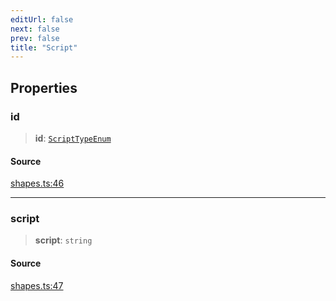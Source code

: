 ```yaml
---
editUrl: false
next: false
prev: false
title: "Script"
---
```


## Properties

### id

> **id**: [`ScriptTypeEnum`](/api-core/type-aliases/scripttypeenum/)

#### Source

[shapes.ts:46](https://github.com/dgmjs/dgmjs/blob/main/packages/core/src/shapes.ts#L46)

***

### script

> **script**: `string`

#### Source

[shapes.ts:47](https://github.com/dgmjs/dgmjs/blob/main/packages/core/src/shapes.ts#L47)
